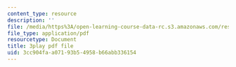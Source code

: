 ```yaml
---
content_type: resource
description: ''
file: /media/https%3A/open-learning-course-data-rc.s3.amazonaws.com/res-6-012-introduction-to-probability-spring-2018/3cc904faa07193b54958b66abb336154_mgAhDIdbUK8.pdf
file_type: application/pdf
resourcetype: Document
title: 3play pdf file
uid: 3cc904fa-a071-93b5-4958-b66abb336154
---
```

